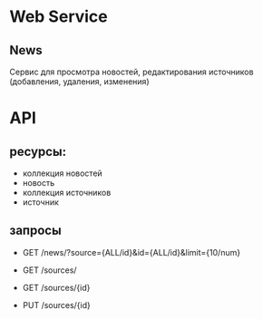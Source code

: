 # Web Service

## News

Сервис для просмотра новостей, редактирования источников (добавления, удаления, изменения) 

# API

## ресурсы:
 - коллекция новостей
 - новость
 - коллекция источников
 - источник

## запросы

 - GET /news/?source={ALL/id}&id={ALL/id}&limit={10/num}


 - GET /sources/


 - GET /sources/{id}


 - PUT /sources/{id}


